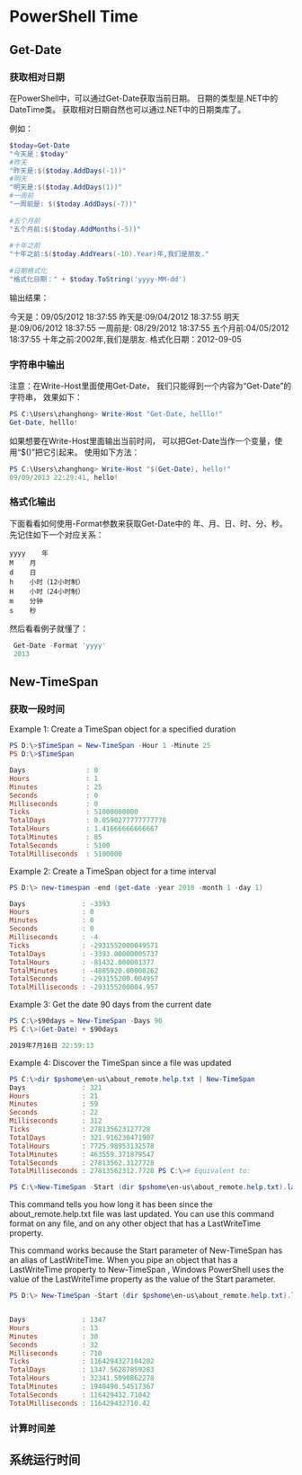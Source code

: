 # PowerShell Time

## Get-Date

### 获取相对日期

在PowerShell中，可以通过Get-Date获取当前日期。
日期的类型是.NET中的DateTime类。
获取相对日期自然也可以通过.NET中的日期类库了。

例如：


```powershell
$today=Get-Date
"今天是：$today"
#昨天
"昨天是:$($today.AddDays(-1))"
#明天
"明天是:$($today.AddDays(1))"
#一周前
"一周前是: $($today.AddDays(-7))"
 
#五个月前
"五个月前:$($today.AddMonths(-5))"
 
#十年之前
"十年之前:$($today.AddYears(-10).Year)年,我们是朋友."
 
#日期格式化
"格式化日期：" + $today.ToString('yyyy-MM-dd')
```


输出结果：

今天是：09/05/2012 18:37:55
昨天是:09/04/2012 18:37:55
明天是:09/06/2012 18:37:55
一周前是: 08/29/2012 18:37:55
五个月前:04/05/2012 18:37:55
十年之前:2002年,我们是朋友.
格式化日期：2012-09-05


### 字符串中输出


注意：在Write-Host里面使用Get-Date，
我们只能得到一个内容为“Get-Date”的字符串，
效果如下：

```powershell
PS C:\Users\zhanghong> Write-Host "Get-Date, helllo!"
Get-Date, helllo!
```

如果想要在Write-Host里面输出当前时间，
可以把Get-Date当作一个变量，使用“$()”把它引起来。
使用如下方法：

```powershell
PS C:\Users\zhanghong> Write-Host "$(Get-Date), hello!"
09/09/2013 22:29:41, hello!
```
### 格式化输出

下面看看如何使用-Format参数来获取Get-Date中的
年、月、日、时、分、秒。
先记住如下一个对应关系：


```
yyyy    年
M    月
d    日
h    小时（12小时制）
H    小时（24小时制）
m    分钟
s    秒
```

然后看看例子就懂了：

```powershell
 Get-Date -Format 'yyyy'
 2013
```
## New-TimeSpan

### 获取一段时间


Example 1: Create a TimeSpan object for a specified duration

```powershell
PS D:\>$TimeSpan = New-TimeSpan -Hour 1 -Minute 25
PS D:\>$TimeSpan

Days               : 0
Hours              : 1
Minutes            : 25
Seconds            : 0
Milliseconds       : 0
Ticks              : 51000000000
TotalDays          : 0.0590277777777778
TotalHours         : 1.41666666666667
TotalMinutes       : 85
TotalSeconds       : 5100
TotalMilliseconds  : 5100000
```
Example 2: Create a TimeSpan object for a time interval

```powershell
PS D:\> new-timespan -end (get-date -year 2010 -month 1 -day 1)

Days              : -3393
Hours             : 0
Minutes           : 0
Seconds           : 0
Milliseconds      : -4
Ticks             : -2931552000049571
TotalDays         : -3393.00000005737
TotalHours        : -81432.000001377
TotalMinutes      : -4885920.00008262
TotalSeconds      : -293155200.004957
TotalMilliseconds : -293155200004.957
```
Example 3: Get the date 90 days from the current date

```powershell
PS C:\>$90days = New-TimeSpan -Days 90
PS C:\>(Get-Date) + $90days

2019年7月16日 22:59:13
```


Example 4: Discover the TimeSpan since a file was updated
```powershell
PS C:\>dir $pshome\en-us\about_remote.help.txt | New-TimeSpan
Days              : 321
Hours             : 21
Minutes           : 59
Seconds           : 22
Milliseconds      : 312
Ticks             : 278135623127728
TotalDays         : 321.916230471907
TotalHours        : 7725.98953132578
TotalMinutes      : 463559.371879547
TotalSeconds      : 27813562.3127728
TotalMilliseconds : 27813562312.7728 PS C:\># Equivalent to:

PS C:\>New-TimeSpan -Start (dir $pshome\en-us\about_remote.help.txt).lastwritetime
```
This command tells you how long it has been since the about_remote.help.txt file was last updated.
You can use this command format on any file, and on any other object that has a LastWriteTime property.

This command works because the Start parameter of 
New-TimeSpan has an alias of LastWriteTime.
When you pipe an object that has a LastWriteTime property to
New-TimeSpan , Windows PowerShell uses the value
of the LastWriteTime property as the value of the Start parameter.
```powershell
PS D:\> New-TimeSpan -Start (dir $pshome\en-us\about_remote.help.txt).lastwritetime


Days              : 1347
Hours             : 13
Minutes           : 30
Seconds           : 32
Milliseconds      : 710
Ticks             : 1164294327104202
TotalDays         : 1347.56287859283
TotalHours        : 32341.5090862278
TotalMinutes      : 1940490.54517367
TotalSeconds      : 116429432.71042
TotalMilliseconds : 116429432710.42
```
### 计算时间差


## 系统运行时间
